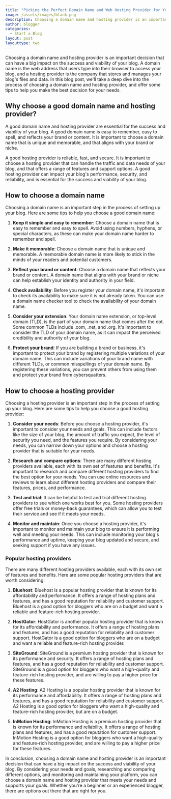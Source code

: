 ```yaml
---
title: "Picking the Perfect Domain Name and Web Hosting Provider for Your Blog"
image: /assets/images/blank.png
description: Choosing a domain name and hosting provider is an important decision that can have a big impact on the success and viability of your blog. A domain name is the web address that users type into their browser to access your blog, and a hosting provider is the company that stores and manages your blog's files and data. In this blog post, we'll take a deep dive into the process of choosing a domain name and hosting provider, and offer some tips to help you make the best decision for your needs.
author: blogger
categories:
  - Start a Blog
layout: post
layouttype: two
---
```


Choosing a domain name and hosting provider is an important decision that can have a big impact on the success and viability of your blog. A domain name is the web address that users type into their browser to access your blog, and a hosting provider is the company that stores and manages your blog's files and data. In this blog post, we'll take a deep dive into the process of choosing a domain name and hosting provider, and offer some tips to help you make the best decision for your needs.

## Why choose a good domain name and hosting provider?

A good domain name and hosting provider are essential for the success and viability of your blog. A good domain name is easy to remember, easy to spell, and reflects your brand or content. It is important to choose a domain name that is unique and memorable, and that aligns with your brand or niche.

A good hosting provider is reliable, fast, and secure. It is important to choose a hosting provider that can handle the traffic and data needs of your blog, and that offers a range of features and support options. A good hosting provider can impact your blog's performance, security, and reliability, and is essential for the success and viability of your blog.

## How to choose a domain name

Choosing a domain name is an important step in the process of setting up your blog. Here are some tips to help you choose a good domain name:

1. **Keep it simple and easy to remember**: Choose a domain name that is easy to remember and easy to spell. Avoid using numbers, hyphens, or special characters, as these can make your domain name harder to remember and spell.

2. **Make it memorable**: Choose a domain name that is unique and memorable. A memorable domain name is more likely to stick in the minds of your readers and potential customers.

3. **Reflect your brand or content**: Choose a domain name that reflects your brand or content. A domain name that aligns with your brand or niche can help establish your identity and authority in your field.

4. **Check availability**: Before you register your domain name, it's important to check its availability to make sure it is not already taken. You can use a domain name checker tool to check the availability of your domain name.

5. **Consider your extension**: Your domain name extension, or top-level domain (TLD), is the part of your domain name that comes after the dot. Some common TLDs include .com, .net, and .org. It's important to consider the TLD of your domain name, as it can impact the perceived credibility and authority of your blog.

6. **Protect your brand**: If you are building a brand or business, it's important to protect your brand by registering multiple variations of your domain name. This can include variations of your brand name with different TLDs, or common misspellings of your domain name. By registering these variations, you can prevent others from using them and protect your brand from cybersquatters.

## How to choose a hosting provider

Choosing a hosting provider is an important step in the process of setting up your blog. Here are some tips to help you choose a good hosting provider:

1. **Consider your needs**: Before you choose a hosting provider, it's important to consider your needs and goals. This can include factors like the size of your blog, the amount of traffic you expect, the level of security you need, and the features you require. By considering your needs, you can narrow down your options and choose a hosting provider that is suitable for your needs.

2. **Research and compare options**: There are many different hosting providers available, each with its own set of features and benefits. It's important to research and compare different hosting providers to find the best option for your needs. You can use online resources and reviews to learn about different hosting providers and compare their features, prices, and performance.

3. **Test and trial**: It can be helpful to test and trial different hosting providers to see which one works best for you. Some hosting providers offer free trials or money-back guarantees, which can allow you to test their service and see if it meets your needs.

4. **Monitor and maintain**: Once you choose a hosting provider, it's important to monitor and maintain your blog to ensure it is performing well and meeting your needs. This can include monitoring your blog's performance and uptime, keeping your blog updated and secure, and seeking support if you have any issues.

### Popular hosting providers

There are many different hosting providers available, each with its own set of features and benefits. Here are some popular hosting providers that are worth considering:

1. **Bluehost**: Bluehost is a popular hosting provider that is known for its affordability and performance. It offers a range of hosting plans and features, and has a good reputation for reliability and customer support. Bluehost is a good option for bloggers who are on a budget and want a reliable and feature-rich hosting provider.

2. **HostGator**: HostGator is another popular hosting provider that is known for its affordability and performance. It offers a range of hosting plans and features, and has a good reputation for reliability and customer support. HostGator is a good option for bloggers who are on a budget and want a reliable and feature-rich hosting provider.

3. **SiteGround**: SiteGround is a premium hosting provider that is known for its performance and security. It offers a range of hosting plans and features, and has a good reputation for reliability and customer support. SiteGround is a good option for bloggers who want a high-quality and feature-rich hosting provider, and are willing to pay a higher price for these features.

4. **A2 Hosting**: A2 Hosting is a popular hosting provider that is known for its performance and affordability. It offers a range of hosting plans and features, and has a good reputation for reliability and customer support. A2 Hosting is a good option for bloggers who want a high-quality and feature-rich hosting provider, but are on a budget.

5. **InMotion Hosting**: InMotion Hosting is a premium hosting provider that is known for its performance and reliability. It offers a range of hosting plans and features, and has a good reputation for customer support. InMotion Hosting is a good option for bloggers who want a high-quality and feature-rich hosting provider, and are willing to pay a higher price for these features.

In conclusion, choosing a domain name and hosting provider is an important decision that can have a big impact on the success and viability of your blog. By considering your needs and goals, researching and comparing different options, and monitoring and maintaining your platform, you can choose a domain name and hosting provider that meets your needs and supports your goals. Whether you're a beginner or an experienced blogger, there are options out there that are right for you.
